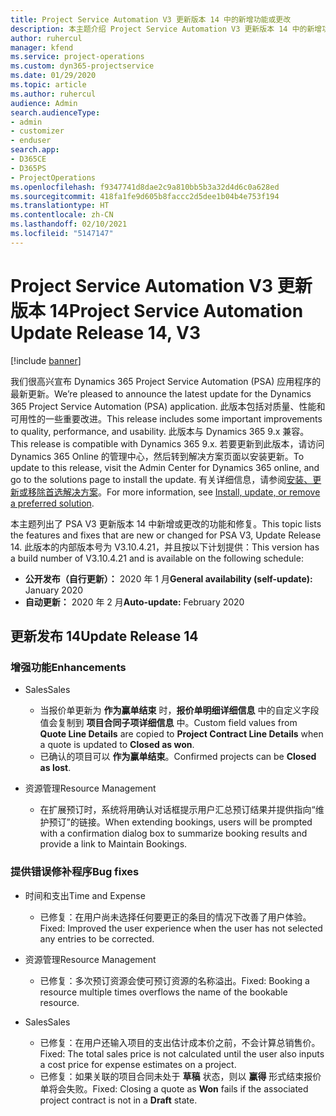 ```yaml
---
title: Project Service Automation V3 更新版本 14 中的新增功能或更改
description: 本主题介绍 Project Service Automation V3 更新版本 14 中的新增功能。
author: ruhercul
manager: kfend
ms.service: project-operations
ms.custom: dyn365-projectservice
ms.date: 01/29/2020
ms.topic: article
ms.author: ruhercul
audience: Admin
search.audienceType:
- admin
- customizer
- enduser
search.app:
- D365CE
- D365PS
- ProjectOperations
ms.openlocfilehash: f9347741d8dae2c9a810bb5b3a32d4d6c0a628ed
ms.sourcegitcommit: 418fa1fe9d605b8faccc2d5dee1b04b4e753f194
ms.translationtype: HT
ms.contentlocale: zh-CN
ms.lasthandoff: 02/10/2021
ms.locfileid: "5147147"
---
```

# <a name="project-service-automation-update-release-14-v3"></a><span data-ttu-id="8af78-103">Project Service Automation V3 更新版本 14</span><span class="sxs-lookup"><span data-stu-id="8af78-103">Project Service Automation Update Release 14, V3</span></span>

[!include [banner](../includes/psa-now-project-operations.md)]

<span data-ttu-id="8af78-104">我们很高兴宣布 Dynamics 365 Project Service Automation (PSA) 应用程序的最新更新。</span><span class="sxs-lookup"><span data-stu-id="8af78-104">We’re pleased to announce the latest update for the Dynamics 365 Project Service Automation (PSA) application.</span></span> <span data-ttu-id="8af78-105">此版本包括对质量、性能和可用性的一些重要改进。</span><span class="sxs-lookup"><span data-stu-id="8af78-105">This release includes some important improvements to quality, performance, and usability.</span></span> <span data-ttu-id="8af78-106">此版本与 Dynamics 365 9.x 兼容。</span><span class="sxs-lookup"><span data-stu-id="8af78-106">This release is compatible with Dynamics 365 9.x.</span></span> <span data-ttu-id="8af78-107">若要更新到此版本，请访问 Dynamics 365 Online 的管理中心，然后转到解决方案页面以安装更新。</span><span class="sxs-lookup"><span data-stu-id="8af78-107">To update to this release, visit the Admin Center for Dynamics 365 online, and go to the solutions page to install the update.</span></span> <span data-ttu-id="8af78-108">有关详细信息，请参阅[安装、更新或移除首选解决方案](https://docs.microsoft.com/power-platform/admin/install-remove-preferred-solution)。</span><span class="sxs-lookup"><span data-stu-id="8af78-108">For more information, see [Install, update, or remove a preferred solution](https://docs.microsoft.com/power-platform/admin/install-remove-preferred-solution).</span></span>

<span data-ttu-id="8af78-109">本主题列出了 PSA V3 更新版本 14 中新增或更改的功能和修复。</span><span class="sxs-lookup"><span data-stu-id="8af78-109">This topic lists the features and fixes that are new or changed for PSA V3, Update Release 14.</span></span> <span data-ttu-id="8af78-110">此版本的内部版本号为 V3.10.4.21，并且按以下计划提供：</span><span class="sxs-lookup"><span data-stu-id="8af78-110">This version has a build number of V3.10.4.21 and is available on the following schedule:</span></span>

- <span data-ttu-id="8af78-111">**公开发布（自行更新）：** 2020 年 1 月</span><span class="sxs-lookup"><span data-stu-id="8af78-111">**General availability (self-update):** January 2020</span></span>
- <span data-ttu-id="8af78-112">**自动更新：** 2020 年 2 月</span><span class="sxs-lookup"><span data-stu-id="8af78-112">**Auto-update:** February 2020</span></span>

## <a name="update-release-14"></a><span data-ttu-id="8af78-113">更新发布 14</span><span class="sxs-lookup"><span data-stu-id="8af78-113">Update Release 14</span></span>

### <a name="enhancements"></a><span data-ttu-id="8af78-114">增强功能</span><span class="sxs-lookup"><span data-stu-id="8af78-114">Enhancements</span></span>

- <span data-ttu-id="8af78-115">Sales</span><span class="sxs-lookup"><span data-stu-id="8af78-115">Sales</span></span>

     - <span data-ttu-id="8af78-116">当报价单更新为 **作为赢单结束** 时，**报价单明细详细信息** 中的自定义字段值会复制到 **项目合同子项详细信息** 中。</span><span class="sxs-lookup"><span data-stu-id="8af78-116">Custom field values from **Quote Line Details** are copied to **Project Contract Line Details** when a quote is updated to **Closed as won**.</span></span>
     - <span data-ttu-id="8af78-117">已确认的项目可以 **作为赢单结束**。</span><span class="sxs-lookup"><span data-stu-id="8af78-117">Confirmed projects can be **Closed as lost**.</span></span>

- <span data-ttu-id="8af78-118">资源管理</span><span class="sxs-lookup"><span data-stu-id="8af78-118">Resource Management</span></span>

     - <span data-ttu-id="8af78-119">在扩展预订时，系统将用确认对话框提示用户汇总预订结果并提供指向“维护预订”的链接。</span><span class="sxs-lookup"><span data-stu-id="8af78-119">When extending bookings, users will be prompted with a confirmation dialog box to summarize booking results and provide a link to Maintain Bookings.</span></span>


### <a name="bug-fixes"></a><span data-ttu-id="8af78-120">提供错误修补程序</span><span class="sxs-lookup"><span data-stu-id="8af78-120">Bug fixes</span></span>

- <span data-ttu-id="8af78-121">时间和支出</span><span class="sxs-lookup"><span data-stu-id="8af78-121">Time and Expense</span></span>

     - <span data-ttu-id="8af78-122">已修复：在用户尚未选择任何要更正的条目的情况下改善了用户体验。</span><span class="sxs-lookup"><span data-stu-id="8af78-122">Fixed: Improved the user experience when the user has not selected any entries to be corrected.</span></span>

- <span data-ttu-id="8af78-123">资源管理</span><span class="sxs-lookup"><span data-stu-id="8af78-123">Resource Management</span></span>

     - <span data-ttu-id="8af78-124">已修复：多次预订资源会使可预订资源的名称溢出。</span><span class="sxs-lookup"><span data-stu-id="8af78-124">Fixed: Booking a resource multiple times overflows the name of the bookable resource.</span></span>

- <span data-ttu-id="8af78-125">Sales</span><span class="sxs-lookup"><span data-stu-id="8af78-125">Sales</span></span>

     - <span data-ttu-id="8af78-126">已修复：在用户还输入项目的支出估计成本价之前，不会计算总销售价。</span><span class="sxs-lookup"><span data-stu-id="8af78-126">Fixed: The total sales price is not calculated until the user also inputs a cost price for expense estimates on a project.</span></span>
     - <span data-ttu-id="8af78-127">已修复：如果关联的项目合同未处于 **草稿** 状态，则以 **赢得** 形式结束报价单将会失败。</span><span class="sxs-lookup"><span data-stu-id="8af78-127">Fixed: Closing a quote as **Won** fails if the associated project contract is not in a **Draft** state.</span></span>

